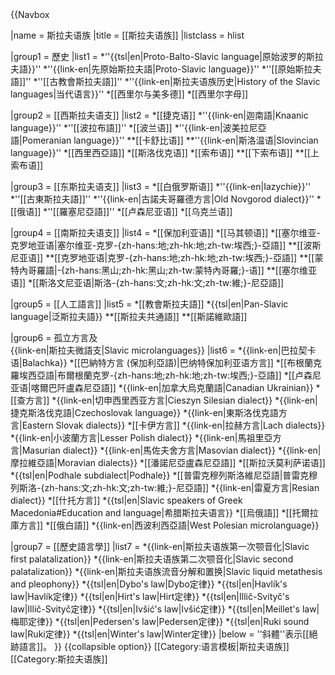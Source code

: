 <!--此模板翻譯自英語維基，有些語言的譯名尚待商榷，請勿刪除未翻譯的語言連結！-->{{Navbox
|name  = 斯拉夫语族
|title = [[斯拉夫语族]]
|listclass = hlist

|group1 = 歷史
|list1  = 
*''{{tsl|en|Proto-Balto-Slavic language|原始波罗的斯拉夫語}}''
*''{{link-en|先原始斯拉夫語|Proto-Slavic language}}''
*''[[原始斯拉夫語]]''
*''[[古教會斯拉夫語]]''
*''{{link-en|斯拉夫语族历史|History of the Slavic languages|当代语言}}''
*[[西里尔与美多德]]
*[[西里尔字母]]

|group2 = [[西斯拉夫语支]]
|list2  = 
*[[捷克语]]
*''{{link-en|迦南語|Knaanic language}}''
*''[[波拉布語]]''
*[[波兰语]]
*''{{link-en|波美拉尼亞語|Pomeranian language}}''
**[[卡舒比语]]
**''{{link-en|斯洛温语|Slovincian language}}''
*[[西里西亞語]]
*[[斯洛伐克语]]
*[[索布语]]
**[[下索布语]]
**[[上索布语]]

|group3 = [[东斯拉夫语支]]
|list3  = 
*[[白俄罗斯语]]
*''{{link-en|Iazychie}}''
*''[[古東斯拉夫語]]''
*''{{link-en|古諾夫哥羅德方言|Old Novgorod dialect}}''
*[[俄语]]
*''[[羅塞尼亞語]]''
*[[卢森尼亚语]]
*[[乌克兰语]]

|group4 = [[南斯拉夫语支]]
|list4  = 
*[[保加利亚语]]
*[[马其顿语]]
*[[塞尔维亚-克罗地亚语|塞尔维亚-克罗-{zh-hans:地;zh-hk:地;zh-tw:埃西;}-亞語]]
**[[波斯尼亚语]]
**[[克罗地亚语|克罗-{zh-hans:地;zh-hk:地;zh-tw:埃西;}-亞語]]
**[[蒙特內哥羅語|-{zh-hans:黑山;zh-hk:黑山;zh-tw:蒙特內哥羅;}-语]]
**[[塞尔维亚语]]
*[[斯洛文尼亚语|斯洛-{zh-hans:文;zh-hk:文;zh-tw:維;}-尼亞語]]

|group5 = [[人工語言]]
|list5 = 
*[[教會斯拉夫語]]
*{{tsl|en|Pan-Slavic language|泛斯拉夫語}}
**[[斯拉夫共通語]]
**[[斯諾維歐語]]

|group6 = 孤立方言及<br />{{link-en|斯拉夫微語支|Slavic microlanguages}}
|list6 =
*{{link-en|巴拉契卡语|Balachka}}
*[[巴納特方言 (保加利亞語)|巴纳特保加利亚语方言]]
*[[布根蘭克羅埃西亞語|布爾根蘭克罗-{zh-hans:地;zh-hk:地;zh-tw:埃西;}-亞語]]
*[[卢森尼亚语|喀爾巴阡盧森尼亞語]]
*{{link-en|加拿大烏克蘭語|Canadian Ukrainian}}
*[[查方言]]
*{{link-en|切申西里西亚方言|Cieszyn Silesian dialect}}
*{{link-en|捷克斯洛伐克語|Czechoslovak language}}
*{{link-en|東斯洛伐克語方言|Eastern Slovak dialects}}
*[[卡伊方言]]
*{{link-en|拉赫方言|Lach dialects}}
*{{link-en|小波蘭方言|Lesser Polish dialect}}
*{{link-en|馬祖里亞方言|Masurian dialect}}
*{{link-en|馬佐夫舍方言|Masovian dialect}}
*{{link-en|摩拉維亞語|Moravian dialects}}
*[[潘諾尼亞盧森尼亞語]]
*[[斯拉沃莫利萨诺语]]
*{{tsl|en|Podhale subdialect|Podhale}}
*[[普雷克穆列斯洛維尼亞語|普雷克穆列斯洛-{zh-hans:文;zh-hk:文;zh-tw:維;}-尼亞語]]
*{{link-en|雷夏方言|Resian dialect}}
*[[什托方言]]
*{{tsl|en|Slavic speakers of Greek Macedonia#Education and language|希腊斯拉夫语言}}
*[[烏俄語]]
*[[托爾拉庫方言]]
*[[俄白語]]
*{{link-en|西波利西亞語|West Polesian microlanguage}}

|group7 = [[歷史語言學]]
|list7 =
*{{link-en|斯拉夫语族第一次颚音化|Slavic first palatalization}}
*{{link-en|斯拉夫语族第二次颚音化|Slavic second palatalization}}
*{{link-en|斯拉夫语族流音分解和置换|Slavic liquid metathesis and pleophony}}
*{{tsl|en|Dybo's law|Dybo定律}}
*{{tsl|en|Havlík's law|Havlík定律}}
*{{tsl|en|Hirt's law|Hirt定律}}
*{{tsl|en|Illič-Svityč's law|Illič-Svityč定律}}
*{{tsl|en|Ivšić's law|Ivšić定律}}
*{{tsl|en|Meillet's law|梅耶定律}}
*{{tsl|en|Pedersen's law|Pedersen定律}}
*{{tsl|en|Ruki sound law|Ruki定律}}
*{{tsl|en|Winter's law|Winter定律}}
|below = ''斜體''表示[[絕跡語言]]。
}}
<noinclude>
{{collapsible option}}
[[Category:语言模板|斯拉夫语族]]
[[Category:斯拉夫语族]]
</noinclude>